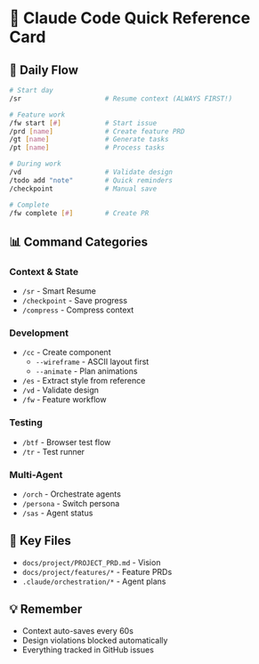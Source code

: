 # 🎯 Claude Code Quick Reference Card

## 🚀 Daily Flow
```bash
# Start day
/sr                     # Resume context (ALWAYS FIRST!)

# Feature work
/fw start [#]           # Start issue
/prd [name]             # Create feature PRD
/gt [name]              # Generate tasks
/pt [name]              # Process tasks

# During work
/vd                     # Validate design
/todo add "note"        # Quick reminders
/checkpoint             # Manual save

# Complete
/fw complete [#]        # Create PR
```

## 📊 Command Categories

### Context & State
- `/sr` - Smart Resume
- `/checkpoint` - Save progress
- `/compress` - Compress context

### Development
- `/cc` - Create component
  - `--wireframe` - ASCII layout first
  - `--animate` - Plan animations
- `/es` - Extract style from reference
- `/vd` - Validate design
- `/fw` - Feature workflow

### Testing
- `/btf` - Browser test flow
- `/tr` - Test runner

### Multi-Agent
- `/orch` - Orchestrate agents
- `/persona` - Switch persona
- `/sas` - Agent status

## 🔑 Key Files
- `docs/project/PROJECT_PRD.md` - Vision
- `docs/project/features/*` - Feature PRDs
- `.claude/orchestration/*` - Agent plans

## 💡 Remember
- Context auto-saves every 60s
- Design violations blocked automatically
- Everything tracked in GitHub issues
